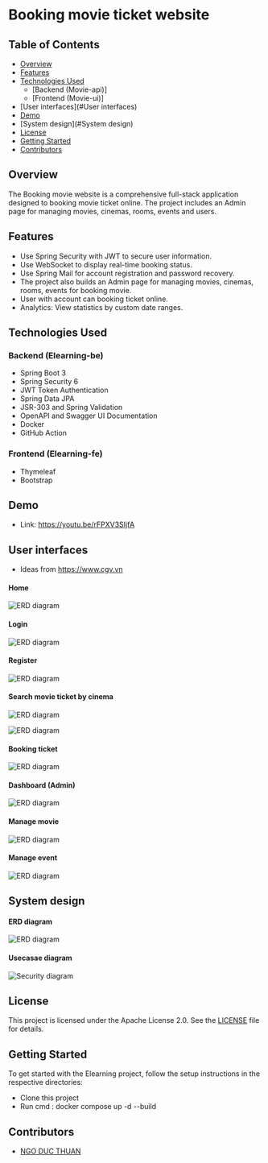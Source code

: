 # Booking movie ticket website

## Table of Contents

- [Overview](#overview)
- [Features](#features)
- [Technologies Used](#technologies-used)
    - [Backend (Movie-api)]
    - [Frontend (Movie-ui)]
- [User interfaces](#User interfaces)
- [Demo](#Demo)
- [System design](#System design)
- [License](#license)
- [Getting Started](#getting-started)
- [Contributors](#contributors)

## Overview

The Booking movie website is a comprehensive full-stack application designed to booking movie ticket online. The project includes an Admin page for managing movies, cinemas, rooms, events and users. 
## Features
- Use Spring Security with JWT to secure user information.
- Use WebSocket to display real-time booking status.
- Use Spring Mail for account registration and password recovery.
- The project also builds an Admin page for managing movies, cinemas, rooms, events for booking movie.
- User with account can booking ticket online.
- Analytics: View statistics by custom date ranges.

## Technologies Used

### Backend (Elearning-be)

- Spring Boot 3
- Spring Security 6
- JWT Token Authentication
- Spring Data JPA
- JSR-303 and Spring Validation
- OpenAPI and Swagger UI Documentation
- Docker
- GitHub Action

### Frontend (Elearning-fe)

- Thymeleaf
- Bootstrap

## Demo
- Link: https://youtu.be/rFPXV3SIjfA

## User interfaces
- Ideas from https://www.cgv.vn

#### Home 
![ERD diagram](screenshots/Home.png)

#### Login
![ERD diagram](screenshots/Login.png)

#### Register
![ERD diagram](screenshots/Register.png)

#### Search movie ticket by cinema
![ERD diagram](screenshots/searchCinema1.png)

![ERD diagram](screenshots/searchCinema2.png)

#### Booking ticket
![ERD diagram](screenshots/bookingMovive.png)

#### Dashboard (Admin)
![ERD diagram](screenshots/Dashboard.png)

#### Manage movie
![ERD diagram](screenshots/ManageMovie.png)

#### Manage event
![ERD diagram](screenshots/ManageEvent.png)

## System design

#### ERD diagram
![ERD diagram](screenshots/ERD-diagram.png)

#### Usecasae diagram
![Security diagram](screenshots/Usecase-movie-diagram.png)




## License

This project is licensed under the Apache License 2.0. See the [LICENSE](LICENSE) file for details.

## Getting Started

To get started with the Elearning project, follow the setup instructions in the respective directories:
- Clone this project
- Run cmd : docker compose up -d --build

## Contributors

- [NGO DUC THUAN](https://github.com/guma2k2)


